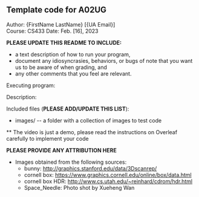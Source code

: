 Template code for A02UG
------------

Author: {FirstName LastName} [{UA Email}]  
Course: CS433 
Date: Feb. [16], 2023

**PLEASE UPDATE THIS README TO INCLUDE:**
* a text description of how to run your program, 
* document any idiosyncrasies, behaviors, or bugs of note that you want us to be aware of when grading, and
* any other comments that you feel are relevant.

Executing program:


Description:


Included files (**PLEASE ADD/UPDATE THIS LIST**):
* images/       -- a folder with a collection of images to test code

** The video is just a demo, please read the instructions on Overleaf carefully to implement your code


**PLEASE PROVIDE ANY ATTRIBUTION HERE**
* Images obtained from the following sources:
  * bunny: http://graphics.stanford.edu/data/3Dscanrep/  
  * cornell box: https://www.graphics.cornell.edu/online/box/data.html  
  * cornell box HDR: http://www.cs.utah.edu/~reinhard/cdrom/hdr.html  
  * Space_Needle: Photo shot by Xueheng Wan
